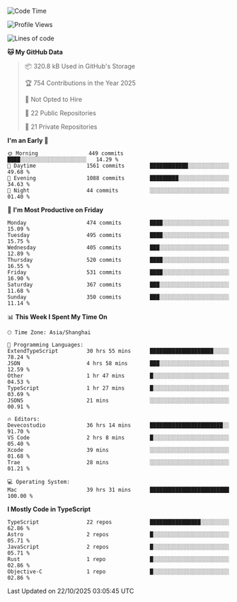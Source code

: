 <!--START_SECTION:waka-->
![Code Time](http://img.shields.io/badge/Code%20Time-4%2C212%20hrs%2023%20mins-blue)

![Profile Views](http://img.shields.io/badge/Profile%20Views-0-blue)

![Lines of code](https://img.shields.io/badge/From%20Hello%20World%20I%27ve%20Written-3.5%20million%20lines%20of%20code-blue)

**🐱 My GitHub Data** 

> 📦 320.8 kB Used in GitHub's Storage 
 > 
> 🏆 754 Contributions in the Year 2025
 > 
> 🚫 Not Opted to Hire
 > 
> 📜 22 Public Repositories 
 > 
> 🔑 21 Private Repositories 
 > 
**I'm an Early 🐤** 

```text
🌞 Morning                449 commits         ████░░░░░░░░░░░░░░░░░░░░░   14.29 % 
🌆 Daytime                1561 commits        ████████████░░░░░░░░░░░░░   49.68 % 
🌃 Evening                1088 commits        █████████░░░░░░░░░░░░░░░░   34.63 % 
🌙 Night                  44 commits          ░░░░░░░░░░░░░░░░░░░░░░░░░   01.40 % 
```
📅 **I'm Most Productive on Friday** 

```text
Monday                   474 commits         ████░░░░░░░░░░░░░░░░░░░░░   15.09 % 
Tuesday                  495 commits         ████░░░░░░░░░░░░░░░░░░░░░   15.75 % 
Wednesday                405 commits         ███░░░░░░░░░░░░░░░░░░░░░░   12.89 % 
Thursday                 520 commits         ████░░░░░░░░░░░░░░░░░░░░░   16.55 % 
Friday                   531 commits         ████░░░░░░░░░░░░░░░░░░░░░   16.90 % 
Saturday                 367 commits         ███░░░░░░░░░░░░░░░░░░░░░░   11.68 % 
Sunday                   350 commits         ███░░░░░░░░░░░░░░░░░░░░░░   11.14 % 
```


📊 **This Week I Spent My Time On** 

```text
🕑︎ Time Zone: Asia/Shanghai

💬 Programming Languages: 
ExtendTypeScript         30 hrs 55 mins      ████████████████████░░░░░   78.24 % 
JSON                     4 hrs 58 mins       ███░░░░░░░░░░░░░░░░░░░░░░   12.59 % 
Other                    1 hr 47 mins        █░░░░░░░░░░░░░░░░░░░░░░░░   04.53 % 
TypeScript               1 hr 27 mins        █░░░░░░░░░░░░░░░░░░░░░░░░   03.69 % 
JSON5                    21 mins             ░░░░░░░░░░░░░░░░░░░░░░░░░   00.91 % 

🔥 Editors: 
Devecostudio             36 hrs 14 mins      ███████████████████████░░   91.70 % 
VS Code                  2 hrs 8 mins        █░░░░░░░░░░░░░░░░░░░░░░░░   05.40 % 
Xcode                    39 mins             ░░░░░░░░░░░░░░░░░░░░░░░░░   01.68 % 
Trae                     28 mins             ░░░░░░░░░░░░░░░░░░░░░░░░░   01.21 % 

💻 Operating System: 
Mac                      39 hrs 31 mins      █████████████████████████   100.00 % 
```

**I Mostly Code in TypeScript** 

```text
TypeScript               22 repos            ████████████████░░░░░░░░░   62.86 % 
Astro                    2 repos             █░░░░░░░░░░░░░░░░░░░░░░░░   05.71 % 
JavaScript               2 repos             █░░░░░░░░░░░░░░░░░░░░░░░░   05.71 % 
Rust                     1 repo              █░░░░░░░░░░░░░░░░░░░░░░░░   02.86 % 
Objective-C              1 repo              █░░░░░░░░░░░░░░░░░░░░░░░░   02.86 % 
```




 Last Updated on 22/10/2025 03:05:45 UTC
<!--END_SECTION:waka-->